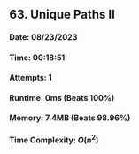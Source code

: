 ## 63. Unique Paths II

#### Date: 08/23/2023

#### Time: 00:18:51

#### Attempts: 1

#### Runtime: 0ms (Beats 100%)

#### Memory: 7.4MB (Beats 98.96%)

#### Time Complexity: $O(n^2)$